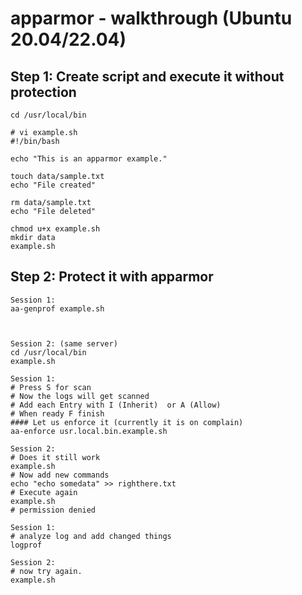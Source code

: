 # apparmor - walkthrough (Ubuntu 20.04/22.04) 

## Step 1: Create script and execute it without protection

```
cd /usr/local/bin
```

```
# vi example.sh
#!/bin/bash

echo "This is an apparmor example."

touch data/sample.txt
echo "File created"

rm data/sample.txt
echo "File deleted"
```

```
chmod u+x example.sh
mkdir data
example.sh
```

## Step 2: Protect it with apparmor 

```
Session 1: 
aa-genprof example.sh 



Session 2: (same server) 
cd /usr/local/bin 
example.sh 

Session 1:
# Press S for scan
# Now the logs will get scanned 
# Add each Entry with I (Inherit)  or A (Allow) 
# When ready F finish 
#### Let us enforce it (currently it is on complain) 
aa-enforce usr.local.bin.example.sh

Session 2:
# Does it still work 
example.sh 
# Now add new commands 
echo "echo somedata" >> righthere.txt 
# Execute again 
example.sh 
# permission denied

Session 1:
# analyze log and add changed things
logprof 

Session 2:
# now try again.
example.sh

```

```
